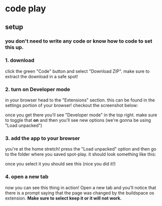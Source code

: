 # code play 

## setup
### you don't need to write any code or know how to code to set this up. 

### 1. download
click the green "Code" button and select "Download ZIP". make sure to extract the download in a safe spot!<br>

### 2. turn on Developer mode
in your browser head to the "Extensions" section. this can be found in the settings portion of your browser! checkout the screenshot below:<br>

once you get there you'll see "Developer mode" in the top right. make sure to toggle that **on** and then you'll see new options (we're gonna be using "Load unpacked")<br>

### 3. add the app to your browser
you're at the home stretch! press the "Load unpacked" option and then go to the folder where you saved spot-play. it should look something like this:<br>

once you select it you should see this (nice you did it!)<br>

### 4. open a new tab
now you can see this thing in action! Open a new tab and you'll notice that there is a prompt saying that the page was changed by the buildspace os extension. **Make sure to select keep it or it will not work.**<br>

